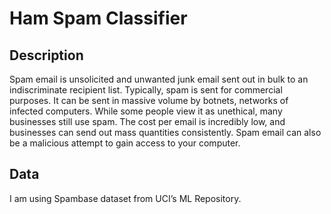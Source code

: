 
# Ham Spam Classifier



## Description

Spam email is unsolicited and unwanted junk email sent out in bulk to an indiscriminate recipient list. Typically, spam is sent for commercial purposes. It can be sent in massive volume by botnets, networks of infected computers. While some people view it as unethical, many businesses still use spam. The cost per email is incredibly low, and businesses can send out mass quantities consistently. Spam email can also be a malicious attempt to gain access to your computer. 




## Data

I am using Spambase dataset from UCI’s ML Repository.
